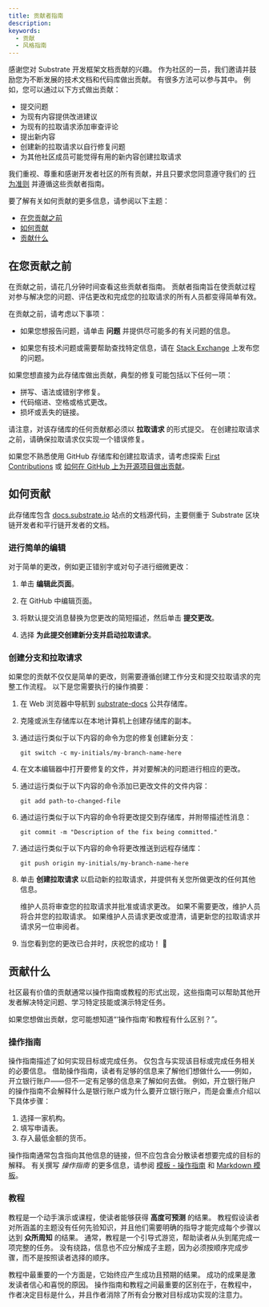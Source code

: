 ```yaml
---
title: 贡献者指南
description:
keywords:
  - 贡献
  - 风格指南
---
```


感谢您对 Substrate 开发框架文档贡献的兴趣。
作为社区的一员，我们邀请并鼓励您为不断发展的技术文档和代码库做出贡献。
有很多方法可以参与其中。
例如，您可以通过以下方式做出贡献：

- 提交问题
- 为现有内容提供改进建议
- 为现有的拉取请求添加审查评论
- 提出新内容
- 创建新的拉取请求以自行修复问题
- 为其他社区成员可能觉得有用的新内容创建拉取请求

我们重视、尊重和感谢开发者社区的所有贡献，并且只要求您同意遵守我们的 [行为准则](https://github.com/paritytech/substrate/blob/master/docs/CODE_OF_CONDUCT.md) 并遵循这些贡献者指南。

要了解有关如何贡献的更多信息，请参阅以下主题：

- [在您贡献之前](#before-you-contribute)
- [如何贡献](#how-to-contribute)
- [贡献什么](#what-to-contribute)

## 在您贡献之前

在贡献之前，请花几分钟时间查看这些贡献者指南。
贡献者指南旨在使贡献过程对参与解决您的问题、评估更改和完成您的拉取请求的所有人员都变得简单有效。

在贡献之前，请考虑以下事项：

- 如果您想报告问题，请单击 **问题** 并提供尽可能多的有关问题的信息。

- 如果您有技术问题或需要帮助查找特定信息，请在 [Stack Exchange](https://substrate.stackexchange.com/) 上发布您的问题。

如果您想直接为此存储库做出贡献，典型的修复可能包括以下任何一项：

- 拼写、语法或错别字修复。
- 代码缩进、空格或格式更改。
- 损坏或丢失的链接。

请注意，对该存储库的任何贡献都必须以 **拉取请求** 的形式提交。
在创建拉取请求之前，请确保拉取请求仅实现一个错误修复。

如果您不熟悉使用 GitHub 存储库和创建拉取请求，请考虑探索 [First Contributions](https://github.com/firstcontributions/first-contributions) 或 [如何在 GitHub 上为开源项目做出贡献](https://egghead.io/courses/how-to-contribute-to-an-open-source-project-on-github)。

## 如何贡献

此存储库包含 [docs.substrate.io](https://docs.substrate.io) 站点的文档源代码，主要侧重于 Substrate 区块链开发者和平行链开发者的文档。

### 进行简单的编辑

对于简单的更改，例如更正错别字或对句子进行细微更改：

1. 单击 **编辑此页面**。

2. 在 GitHub 中编辑页面。

3. 将默认提交消息替换为您更改的简短描述，然后单击 **提交更改**。

4. 选择 **为此提交创建新分支并启动拉取请求**。

### 创建分支和拉取请求

如果您的贡献不仅仅是简单的更改，则需要遵循创建工作分支和提交拉取请求的完整工作流程。
以下是您需要执行的操作摘要：

1. 在 Web 浏览器中导航到 [substrate-docs](https://github.com/substrate-developer-hub/substrate-docs) 公共存储库。

2. 克隆或派生存储库以在本地计算机上创建存储库的副本。

3. 通过运行类似于以下内容的命令为您的修复创建新分支：

   ```text
   git switch -c my-initials/my-branch-name-here
   ```

4. 在文本编辑器中打开要修复的文件，并对要解决的问题进行相应的更改。

5. 通过运行类似于以下内容的命令添加已更改文件的文件内容：

   ```text
   git add path-to-changed-file
   ```

6. 通过运行类似于以下内容的命令将更改提交到存储库，并附带描述性消息：

   ```text
   git commit -m "Description of the fix being committed."
   ```

7. 通过运行类似于以下内容的命令将更改推送到远程存储库：

   ```text
   git push origin my-initials/my-branch-name-here
   ```

8. 单击 **创建拉取请求** 以启动新的拉取请求，并提供有关您所做更改的任何其他信息。

   维护人员将审查您的拉取请求并批准或请求更改。
   如果不需要更改，维护人员将合并您的拉取请求。
   如果维护人员请求更改或澄清，请更新您的拉取请求并请求另一位审阅者。

9. 当您看到您的更改已合并时，庆祝您的成功！
   🥂

## 贡献什么

社区最有价值的贡献通常以操作指南或教程的形式出现，这些指南可以帮助其他开发者解决特定问题、学习特定技能或演示特定任务。

如果您想做出贡献，您可能想知道“‘操作指南’和教程有什么区别？”。

### 操作指南

操作指南描述了如何实现目标或完成任务。
仅包含与实现该目标或完成任务相关的必要信息。
借助操作指南，读者有足够的信息来了解他们想做什么——例如，开立银行账户——但不一定有足够的信息来了解如何去做。
例如，开立银行账户的操作指南不会解释什么是银行账户或为什么要开立银行账户，而是会重点介绍以下具体步骤：

1. 选择一家机构。
2. 填写申请表。
3. 存入最低金额的货币。

操作指南通常包含指向其他信息的链接，但不应包含会分散读者想要完成的目标的解释。
有关撰写 _操作指南_ 的更多信息，请参阅 [模板 - 操作指南](/community/template-how-to-guide) 和 [Markdown 模板](https://github.com/substrate-developer-hub/substrate-docs/blob/main/static/assets/contribute-templates/how-to-template.md)。

### 教程

教程是一个动手演示或课程，使读者能够获得
**高度可预测** 的结果。
教程假设读者对所涵盖的主题没有任何先验知识，并且他们需要明确的指导才能完成每个步骤以达到 **众所周知** 的结果。
通常，教程是一个引导式游览，帮助读者从头到尾完成一项完整的任务。
没有绕路，信息也不应分解成子主题，因为必须按顺序完成步骤，而不是按照读者选择的顺序。

教程中最重要的一个方面是，它始终应产生成功且预期的结果。
成功的成果是激发读者信心和喜悦的原因。
操作指南和教程之间最重要的区别在于，在教程中，作者决定目标是什么，并且作者消除了所有会分散对目标成功实现的注意力。

<!--
### 撰写操作指南的建议

Substrate 开发者中心旨在为 Substrate 开发者社区和更广泛的生态系统提供模块化且可扩展的资源框架。
为了实现这一目标，我们希望使贡献者能够轻松地集成遵循一些指导原则和结构和样式的基本约定的新内容。
作为内容创建者，您应该牢记以下一般原则：

- ◼️ 模块化。每个指南都有明确的重点。
  但是，如果信息在一个以上指南中都有用，您可以将其抽象成一个独立的主题并在多个地方重复使用。

- 🔗 链接。指南应在有用的地方使用链接——例如，引导读者了解
  概念或参考主题——但请注意，失效的链接会让读者感到沮丧。

- ⏯️ 示例。有用的代码示例是创建有用指南的关键组成部分。

- 🛰️ 相关参考。指南可以包含指向相关资源的链接，例如 Rust 文档、视频内容或其他指南和教程。

### 操作指南的类别

操作指南被分组到不同的类别中，以帮助对其进行组织。
源文件使用标签来识别适用的类别以及每个指南的复杂程度。
作为内容贡献者，您还可以使用标签来识别复杂程度以及内容最合适的类别。
当前的分组反映了 Substrate 中的不同开发领域：

- 基础知识。真正简单的指南所在的位置，这些指南可以被更复杂的指南引用。

- 模块设计。与使用或不使用 FRAME 构建自定义模块有关的一切。

- 权重。涵盖为特定用例配置权重的任何内容。

- 测试。测试指南的集合。

- 存储迁移。与存储迁移有关的一切。

- 共识。点对点网络、不同的共识模型、桥接、节点配置。

* 平行链。与构建平行链功能相关的指南。

### 复杂度

从以下列表中添加最合适的标签来指定复杂度级别：

- beginner
- intermediate
- advanced

#### 信息类别

从以下列表中添加最合适的标签来指定文章的类别：

- basics
- client
- consensus
- currency
- fees
- frame-v1
- migration
- node
- pallet design
- proof-of-work
- runtime
- storage
- testing
- weights
- parachains
- contracts
-->
